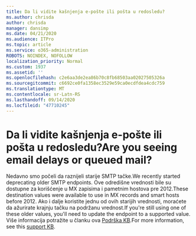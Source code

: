 ```yaml
---
title: Da li vidite kašnjenja e-pošte ili pošta u redosledu?
ms.author: chrisda
author: chrisda
manager: dansimp
ms.date: 04/21/2020
ms.audience: ITPro
ms.topic: article
ms.service: o365-administration
ROBOTS: NOINDEX, NOFOLLOW
localization_priority: Normal
ms.custom: 1937
ms.assetid: ''
ms.openlocfilehash: c2e6aa3de2ea86b70c8fb68503aa02027505326a
ms.sourcegitcommit: c6692ce0fa1358ec3529e59ca0ecdfdea4cdc759
ms.translationtype: MT
ms.contentlocale: sr-Latn-RS
ms.lasthandoff: 09/14/2020
ms.locfileid: "47710245"
---
```

# <a name="are-you-seeing-email-delays-or-queued-mail"></a><span data-ttu-id="8e57b-102">Da li vidite kašnjenja e-pošte ili pošta u redosledu?</span><span class="sxs-lookup"><span data-stu-id="8e57b-102">Are you seeing email delays or queued mail?</span></span>

<span data-ttu-id="8e57b-103">Nedavno smo počeli da raznijeli starije SMTP tačke.</span><span class="sxs-lookup"><span data-stu-id="8e57b-103">We recently started deprecating older SMTP endpoints.</span></span> <span data-ttu-id="8e57b-104">Ove odredišne vrednosti bile su dostupne za korišćenje u MX zapisima i pametnim hostova pre 2012.</span><span class="sxs-lookup"><span data-stu-id="8e57b-104">These destination values were available to use in MX records and smart hosts before 2012.</span></span> <span data-ttu-id="8e57b-105">Ako i dalje koristite jednu od ovih starijih vrednosti, moraćete da ažurirate krajnju tačku na podržanu vrednost.</span><span class="sxs-lookup"><span data-stu-id="8e57b-105">If you're still using one of these older values, you'll need to update the endpoint to a supported value.</span></span> <span data-ttu-id="8e57b-106">Više informacija potražite u članku ova [Podrška KB](https://support.microsoft.com/help/4057301/attr35-response-code-when-mail-is-sent-to-eop-exo).</span><span class="sxs-lookup"><span data-stu-id="8e57b-106">For more information, see this [support KB](https://support.microsoft.com/help/4057301/attr35-response-code-when-mail-is-sent-to-eop-exo).</span></span>
